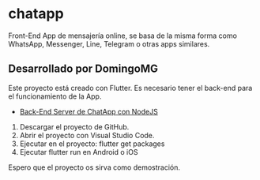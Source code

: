 # chatapp
Front-End App de mensajería online, se basa de la misma forma como WhatsApp, Messenger, Line, Telegram o otras apps similares.

## Desarrollado por DomingoMG
Este proyecto está creado con Flutter.
Es necesario tener el back-end para el funcionamiento de la App.

- [Back-End Server de ChatApp con NodeJS](https://flutter.dev/docs/get-started/codelab)

1. Descargar el proyecto de GitHub.
2. Abrir el proyecto con Visual Studio Code.
3. Ejecutar en el proyecto: flutter get packages
4. Ejecutar flutter run en Android o iOS

Espero que el proyecto os sirva como demostración.